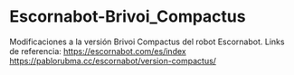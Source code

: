 # Escornabot-Brivoi_Compactus
Modificaciones a la versión Brivoi Compactus del robot Escornabot.
Links de referencia:
https://escornabot.com/es/index
https://pablorubma.cc/escornabot/version-compactus/
